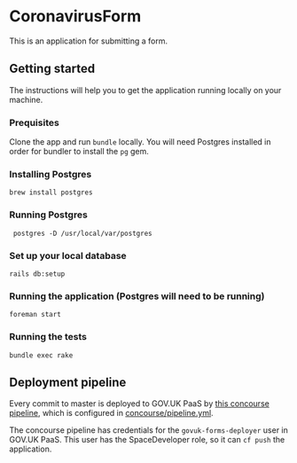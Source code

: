 # CoronavirusForm

This is an application for submitting a form.

## Getting started

The instructions will help you to get the application running
locally on your machine.

### Prequisites

Clone the app and run `bundle` locally.  You will need Postgres installed in order for bundler to install the `pg` gem.

### Installing Postgres

    brew install postgres

### Running Postgres

     postgres -D /usr/local/var/postgres

### Set up your local database

    rails db:setup

### Running the application (Postgres will need to be running)

    foreman start

### Running the tests

    bundle exec rake

## Deployment pipeline

Every commit to master is deployed to GOV.UK PaaS by
[this concourse pipeline](https://cd.gds-reliability.engineering/teams/govuk-tools/pipelines/govuk-coronavirus-business-volunteer-form),
which is configured in [concourse/pipeline.yml](concourse/pipeline.yml).

The concourse pipeline has credentials for the `govuk-forms-deployer` user in
GOV.UK PaaS. This user has the SpaceDeveloper role, so it can `cf push` the application.

